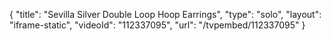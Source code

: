 {
    "title": "Sevilla Silver Double Loop Hoop Earrings",
    "type": "solo",
    "layout": "iframe-static",
    "videoId": "112337095",
    "url": "\/tvpembed\/112337095"
}
